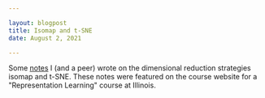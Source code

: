 ```yaml
---

layout: blogpost
title: Isomap and t-SNE
date: August 2, 2021

---
```


Some <a href="{{ https://courses.engr.illinois.edu/ece598pv/fa2017/Lecture04_IsomapSNEtSNE_BryanClifford_PranavRao.pdf }}">notes</a> I (and a peer) wrote on the dimensional reduction strategies isomap and t-SNE. These notes were featured on the course website for a "Representation Learning" course at Illinois.
